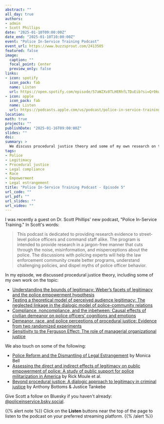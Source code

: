```yaml
---
abstract: ""
all_day: true
authors: 
- admin
- Scott Phillips
date: "2025-01-10T09:00:00Z"
date_end: "2025-01-10T10:00:00Z"
event: "Police In-Service Training Podcast"
event_url: https://www.buzzsprout.com/2413505
featured: false
image:
  caption: ""
  focal_point: Center
  preview_only: false
links:
- icon: spotify
  icon_pack: fab
  name: Listen
  url: https://open.spotify.com/episode/57aWZXv8TLHERhfLTDuEib?si=Qr0kwk9SSL2tj_ZWG5Dd8g
- icon: apple
  icon_pack: fab
  name: Listen
  url: https://podcasts.apple.com/us/podcast/police-in-service-training/id1781997618
location: 
math: true
projects: ""
publishDate: "2025-01-16T09:00:00Z"
slides: ""
doi: 
summary: >
  We discuss procedural justice theory and some of my own research on the topic. 
tags: 
- Police
- Legitimacy
- Procedural justice
- Legal compliance
- Race
- Empowerment
- Legal estrangement
title: "Police In-Service Training Podcast - Episode 5"
url_code: ""
url_pdf: ""
url_slides: ""
url_video: ""
---
```


I was recently a guest on Dr. Scott Phillips' new podcast, "Police In-Service Training." In Scott's words:

> This podcast is dedicated to providing research evidence to street-level police officers and command staff alike.  The program is intended to provide research in a jargon-free manner that cuts through the noise, misinformation, and misperceptions about the police.  The discussions with policing experts will help the law enforcement community create better programs, understand challenging policies, and dispel myths of police officer behavior.  

In my episode, we discussed procedural justice theory, including some of my own work on the topic:

* [Understanding the bounds of legitimacy: Weber’s facets of legitimacy and the police empowerment hypothesis](https://doi.org/10.1080/07418825.2021.1933141)
* [Testing a theoretical model of perceived audience legitimacy: The neglected linkage in the dialogic model of police-community relations](https://doi.org/10.1177/0022427819873957)
* [Compliance, noncompliance, and the inbetween: Causal effects of civilian demeanor on police officers’ cognitions and emotions](https://doi.org/10.1007/s11292-019-09363-4)
* [Demeanor, race, and police perceptions of procedural justice: Evidence from two randomized experiments](https://doi.org/10.1080/07418825.2017.1334808)
* [Sensitivity to the Ferguson Effect: The role of managerial organizational justice](https://doi.org/10.1016/j.jcrimjus.2016.06.002)

We also touch on some of the following:

* [Police Reform and the Dismantling of Legal Estrangement](https://www.jstor.org/stable/45222555) by Monica Bell
* [Assessing the direct and indirect effects of legitimacy on public empowerment of police: A study of public support for police militarization in America](https://onlinelibrary.wiley.com/doi/pdfdirect/10.1111/lasr.12379) by Rick Moule et al.
* [Beyond procedural justice: A dialogic approach to legitimacy in criminal justice](https://heinonline.org/HOL/P?h=hein.journals/jclc102&i=129) by Anthony Bottoms & Justice Tankebe

Give Scott a follow on Bluesky if you haven't already: [@policeinservice.bsky.social](https://bsky.app/profile/policeinservice.bsky.social).

{{% alert note %}}
Click on the **Listen** buttons near the top of the page to listen to the podcast on your preferred streaming platform.
{{% /alert %}}